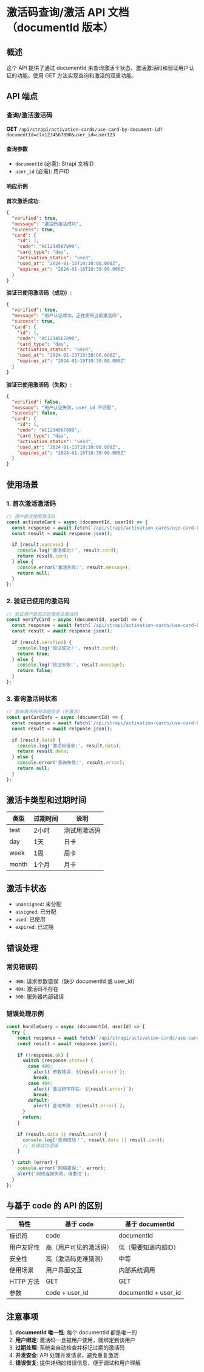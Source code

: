 # 激活码查询/激活 API 文档（documentId 版本）

## 概述

这个 API 提供了通过 documentId 来查询激活卡状态、激活激活码和验证用户认证的功能。使用 GET 方法实现查询和激活的双重功能。

## API 端点

### 查询/激活激活码

**GET** `/api/strapi/activation-cards/use-card-by-document-id?documentId=clx1234567890&user_id=user123`

#### 查询参数

- `documentId` (必需): Strapi 文档ID
- `user_id` (必需): 用户ID

#### 响应示例

**首次激活成功**:
```json
{
  "verified": true,
  "message": "激活码激活成功",
  "success": true,
  "card": {
    "id": 1,
    "code": "AC1234567890",
    "card_type": "day",
    "activation_status": "used",
    "used_at": "2024-01-15T10:30:00.000Z",
    "expires_at": "2024-01-16T10:30:00.000Z"
  }
}
```

**验证已使用激活码（成功）**:
```json
{
  "verified": true,
  "message": "用户认证成功，正在使用当前激活码",
  "success": true,
  "card": {
    "id": 1,
    "code": "AC1234567890",
    "card_type": "day",
    "activation_status": "used",
    "used_at": "2024-01-15T10:30:00.000Z",
    "expires_at": "2024-01-16T10:30:00.000Z"
  }
}
```

**验证已使用激活码（失败）**:
```json
{
  "verified": false,
  "message": "用户认证失败，user_id 不匹配",
  "success": false,
  "card": {
    "id": 1,
    "code": "AC1234567890",
    "card_type": "day",
    "activation_status": "used",
    "used_at": "2024-01-15T10:30:00.000Z",
    "expires_at": "2024-01-16T10:30:00.000Z"
  }
}
```

## 使用场景

### 1. 首次激活激活码

```javascript
// 用户首次使用激活码
const activateCard = async (documentId, userId) => {
  const response = await fetch(`/api/strapi/activation-cards/use-card-by-document-id?documentId=${documentId}&user_id=${userId}`);
  const result = await response.json();
  
  if (result.success) {
    console.log('激活成功！', result.card);
    return result.card;
  } else {
    console.error('激活失败:', result.message);
    return null;
  }
};
```

### 2. 验证已使用的激活码

```javascript
// 验证用户是否正在使用该激活码
const verifyCard = async (documentId, userId) => {
  const response = await fetch(`/api/strapi/activation-cards/use-card-by-document-id?documentId=${documentId}&user_id=${userId}`);
  const result = await response.json();
  
  if (result.verified) {
    console.log('验证成功！', result.card);
    return true;
  } else {
    console.log('验证失败:', result.message);
    return false;
  }
};
```

### 3. 查询激活码状态

```javascript
// 查询激活码的详细信息（不激活）
const getCardInfo = async (documentId) => {
  const response = await fetch(`/api/strapi/activation-cards/use-card-by-document-id?documentId=${documentId}`);
  const result = await response.json();
  
  if (result.data) {
    console.log('激活码信息:', result.data);
    return result.data;
  } else {
    console.error('查询失败:', result.error);
    return null;
  }
};
```

## 激活卡类型和过期时间

| 类型 | 过期时间 | 说明 |
|------|----------|------|
| test | 2小时 | 测试用激活码 |
| day | 1天 | 日卡 |
| week | 1周 | 周卡 |
| month | 1个月 | 月卡 |

## 激活卡状态

- `unassigned`: 未分配
- `assigned`: 已分配
- `used`: 已使用
- `expired`: 已过期

## 错误处理

### 常见错误码

- `400`: 请求参数错误（缺少 documentId 或 user_id）
- `404`: 激活码不存在
- `500`: 服务器内部错误

### 错误处理示例

```javascript
const handleQuery = async (documentId, userId) => {
  try {
    const response = await fetch(`/api/strapi/activation-cards/use-card-by-document-id?documentId=${documentId}&user_id=${userId}`);
    const result = await response.json();
    
    if (!response.ok) {
      switch (response.status) {
        case 400:
          alert(`参数错误: ${result.error}`);
          break;
        case 404:
          alert(`激活码不存在: ${result.error}`);
          break;
        default:
          alert(`查询失败: ${result.error}`);
      }
      return;
    }
    
    if (result.data || result.card) {
      console.log('查询成功！', result.data || result.card);
      // 处理成功逻辑
    }
    
  } catch (error) {
    console.error('网络错误:', error);
    alert('网络连接失败，请重试');
  }
};
```

## 与基于 code 的 API 的区别

| 特性 | 基于 code | 基于 documentId |
|------|-----------|-----------------|
| 标识符 | code | documentId |
| 用户友好性 | 高（用户可见的激活码） | 低（需要知道内部ID） |
| 安全性 | 高（激活码更难猜测） | 中等 |
| 使用场景 | 用户界面交互 | 内部系统调用 |
| HTTP 方法 | GET | GET |
| 参数 | code + user_id | documentId + user_id |

## 注意事项

1. **documentId 唯一性**: 每个 documentId 都是唯一的
2. **用户绑定**: 激活码一旦被用户使用，就绑定到该用户
3. **过期处理**: 系统会自动检查并标记过期的激活码
4. **并发安全**: API 处理并发请求，避免重复激活
5. **错误恢复**: 提供详细的错误信息，便于调试和用户理解

